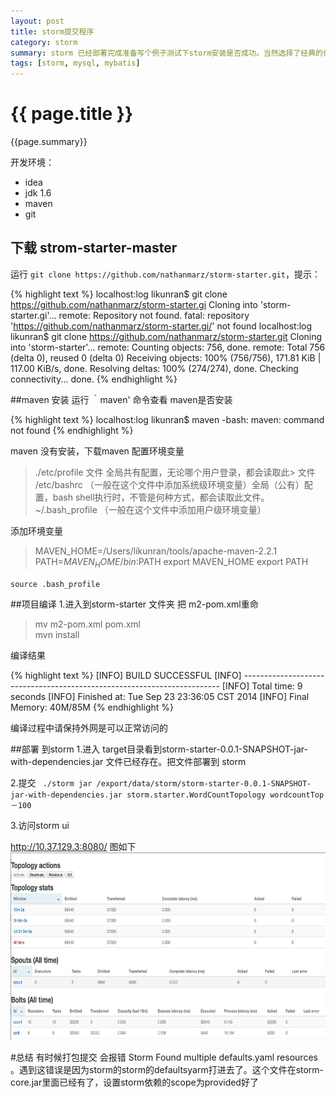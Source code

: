 ```yaml
---
layout: post
title: storm提交程序
category: storm
summary: storm 已经部署完成准备写个例子测试下storm安装是否成功。当然选择了经典的代码storm-starter-master
tags: [storm, mysql, mybatis]
---
```


{{ page.title }}
================

{{page.summary}}

开发环境：

- idea
- jdk 1.6  
- maven
- git 

## 下载 strom-starter-master

运行 `git clone https://github.com/nathanmarz/storm-starter.git`，提示：

{% highlight text %}
localhost:log likunran$ git clone https://github.com/nathanmarz/storm-starter.gi
Cloning into 'storm-starter.gi'...
remote: Repository not found.
fatal: repository 'https://github.com/nathanmarz/storm-starter.gi/' not found
localhost:log likunran$ git clone https://github.com/nathanmarz/storm-starter.git
Cloning into 'storm-starter'...
remote: Counting objects: 756, done.
remote: Total 756 (delta 0), reused 0 (delta 0)
Receiving objects: 100% (756/756), 171.81 KiB | 117.00 KiB/s, done.
Resolving deltas: 100% (274/274), done.
Checking connectivity... done.
{% endhighlight %}

##maven 安装
运行 ｀maven' 命令查看 maven是否安装

{% highlight text %}
localhost:log likunran$ maven
-bash: maven: command not found
{% endhighlight %}

maven 没有安装，下载maven 配置环境变量

>./etc/profile 文件   全局共有配置，无论哪个用户登录，都会读取此> 文件
>/etc/bashrc    （一般在这个文件中添加系统级环境变量）全局（公有）配置，bash shell执行时，不管是何种方式，都会读取此文件。
>~/.bash_profile  （一般在这个文件中添加用户级环境变量）

添加环境变量
>MAVEN_HOME=/Users/likunran/tools/apache-maven-2.2.1
  >PATH=$MAVEN_HOME/bin:$PATH
  >export MAVEN_HOME
  >export PATH
  
 `source .bash_profile` 



##项目编译
   1.进入到storm-starter 文件夹 把 m2-pom.xml重命
   >mv m2-pom.xml pom.xml</br>
   >mvn install

   编译结果

{% highlight text %}
[INFO] BUILD SUCCESSFUL
[INFO] ------------------------------------------------------------------------
[INFO] Total time: 9 seconds
[INFO] Finished at: Tue Sep 23 23:36:05 CST 2014
[INFO] Final Memory: 40M/85M
{% endhighlight %}

编译过程中请保持外网是可以正常访问的

##部署 到storm
1.进入 target目录看到storm-starter-0.0.1-SNAPSHOT-jar-with-dependencies.jar 文件已经存在。把文件部署到 storm

2.提交 ` ./storm jar /export/data/storm/storm-starter-0.0.1-SNAPSHOT-jar-with-dependencies.jar storm.starter.WordCountTopology wordcountTop －100`

3.访问storm ui
 

http://10.37.129.3:8080/
图如下
<img src="/css/images/st2.png" alt="Alt text" height="300">

#总结
有时候打包提交 会报错 Storm Found multiple defaults.yaml resources 。遇到这错误是因为storm的storm的defaultsyarm打进去了。这个文件在storm-core.jar里面已经有了，设置storm依赖的scope为provided好了
